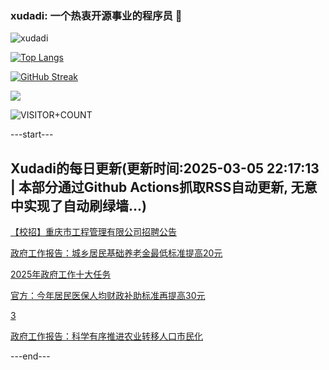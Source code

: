 ### xudadi: 一个热衷开源事业的程序员 👋

![xudadi](https://github-readme-stats-git-masterorgs-github-readme-stats-team.vercel.app/api?username=xudadi)

[![Top Langs](https://github-readme-stats.vercel.app/api/top-langs/?username=xudadi)](https://github.com/anuraghazra/github-readme-stats)

[![GitHub Streak](https://streak-stats.demolab.com?user=xudadi&locale=zh_Hans)](https://git.io/streak-stats)

![](https://raw.githubusercontent.com/xudadi/xudadi/main/assets/github-contribution-grid-snake.svg)

![VISITOR+COUNT](https://komarev.com/ghpvc/?username=xudadi&label=VISITOR+COUNT)


---start---

## Xudadi的每日更新(更新时间:2025-03-05 22:17:13 | 本部分通过Github Actions抓取RSS自动更新, 无意中实现了自动刷绿墙...)

[【校招】重庆市工程管理有限公司招聘公告](https://www.gongkaoleida.com/article/2310484)

[政府工作报告：城乡居民基础养老金最低标准提高20元](https://m.163.com/news/article/JPSKHUL405198CJN.html)

[2025年政府工作十大任务](https://m.163.com/news/article/JPSKM0NL0001899O.html)

[官方：今年居民医保人均财政补助标准再提高30元](https://m.163.com/news/article/JPSJS8RH0514R9P4.html)

[3](https://m.163.com/touch/news/sub/domestic)

[政府工作报告：科学有序推进农业转移人口市民化](https://m.163.com/news/article/JPSK5ATJ0001899O.html)

---end---
